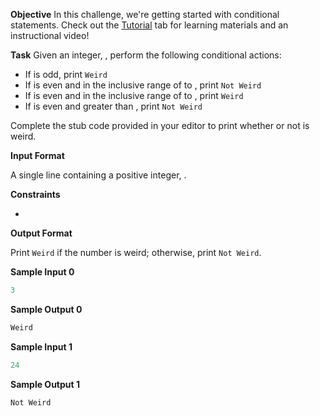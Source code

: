 **Objective** 
 In this challenge, we're getting started with conditional statements. Check out the [Tutorial](https://www.hackerrank.com/challenges/30-conditional-statements/tutorial) tab for learning materials and an instructional video!

**Task** 
 Given an integer, , perform the following conditional actions:

- If  is odd, print `Weird`
- If  is even and in the inclusive range of  to , print `Not Weird`
- If  is even and in the inclusive range of  to , print `Weird`
- If  is even and greater than , print `Not Weird`

Complete the stub code provided in your editor to print whether or not  is weird.

**Input Format**

A single line containing a positive integer, .

**Constraints**

- 

**Output Format**

Print `Weird` if the number is weird; otherwise, print `Not Weird`.

**Sample Input 0**

```python
3
```

**Sample Output 0**

```python
Weird
```

**Sample Input 1**

```python
24
```

**Sample Output 1**

```python
Not Weird
```